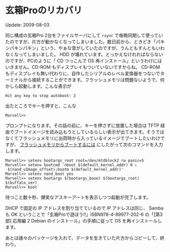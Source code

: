 # 玄箱Proのリカバリ

Update: 2009-08-03



同じ構成の玄箱Pro 2台をファイルサーバにして `rsync` で毎晩同期して使っていたのですが、片方が動かなくなってしまいました。数日前から、ときどき「パキンパキンパキン」という、やぁな音がしていたのですが、うんともすんともいわなくなってしまいました。 HDD が壊れています。とっかえなけれればならないのですが、PCのように「 CD つっこんで OS 再インストール」というわけにはいきません。CD-ROM もディスプレイもついていないですからね。 CD-ROM もディスプレイも無い代わりに、自作したシリアルのレベル変換器をつないでターミナルから接続することができます。フラッシュメモリは問題ないようで、何かしら起動します。こんな表示が



```
Hit any key to stop autoboot: 2
```



出たところでキーを押すと、こんな



```
Marvell>>
```



プロンプトになります。その話の前に、キーを押さずに放置した場合は TFTP 経由でブートイメージを読み込もうとしているらしい表示が出てきます。そうではなくてフラッシュメモリに出荷時から入っているイメージでブートしたいわけですが、 [フラッシュメモリからブートするには](http://www.yamasita.jp/linkstation/kuro-box_pro/tips/uboot/post_5.html) にしたがって次のコマンドを入力します。



```
Marvell>> setenv bootargs_root root=/dev/mtdblock2 rw panic=5
Marvell>> setenv bootcmd 'nboot $(default_kernel_addr) 0 ↓
 $(nand_uImage_offset);bootm $(default_kernel_addr)'
Marvell>> setenv nand_boot yes
Marvell>> setenv bootargs $(bootargs_base) $(bootargs_root) $(buffalo_ver)
Marvell>> boot`
```


待つこと数十秒、爆笑なアスキーアートを表示しつつ起動が完了します。



DHCP で固定の IP アドレスを割り当てているので IP アドレスは同じ、 Samba も OK ということで「玄箱Proで遊ぼう!!」ISBN978-4-89977-202-6 の「\[第3部\] 応用編 2 Debian のインストール」の手順に従って OS を再インストールします。



あとは諸々のパッケージを入れて、データを生きていた片方からコピーして、終わり。
